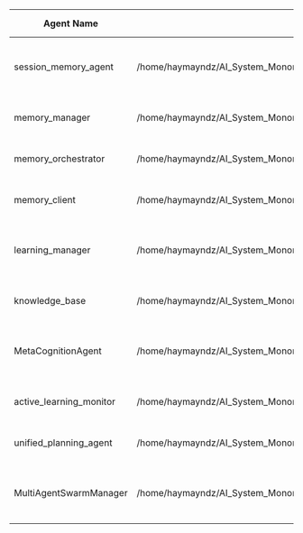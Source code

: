  | Agent Name | File Path | Compliance Status | Issues Found | 
 | ------------ | ----------- | ------------------- | -------------- | 
 | session_memory_agent | /home/haymayndz/AI_System_Monorepo/main_pc_code/agents/session_memory_agent.py | ❌ NON-COMPLIANT | C1, C3, C4, C6/C7, C10 | 
 | memory_manager | /home/haymayndz/AI_System_Monorepo/main_pc_code/agents/memory_manager.py | 🟠 PARTIALLY COMPLIANT | C10 | 
 | memory_orchestrator | /home/haymayndz/AI_System_Monorepo/main_pc_code/src/memory/memory_orchestrator.py | 🟠 PARTIALLY COMPLIANT | C10 | 
 | memory_client | /home/haymayndz/AI_System_Monorepo/main_pc_code/src/memory/memory_client.py | 🟠 PARTIALLY COMPLIANT | C10 | 
 | learning_manager | /home/haymayndz/AI_System_Monorepo/main_pc_code/agents/learning_manager.py | ❌ NON-COMPLIANT | C1, C3, C4, C6/C7, C10 | 
 | knowledge_base | /home/haymayndz/AI_System_Monorepo/main_pc_code/agents/knowledge_base.py | 🟠 PARTIALLY COMPLIANT | C10 | 
 | MetaCognitionAgent | /home/haymayndz/AI_System_Monorepo/main_pc_code/agents/MetaCognitionAgent.py | ❌ NON-COMPLIANT | C1, C3, C4, C6/C7, C10 | 
 | active_learning_monitor | /home/haymayndz/AI_System_Monorepo/main_pc_code/agents/active_learning_monitor.py | 🟠 PARTIALLY COMPLIANT | C10 | 
 | unified_planning_agent | /home/haymayndz/AI_System_Monorepo/main_pc_code/agents/unified_planning_agent.py | 🟠 PARTIALLY COMPLIANT | C10 | 
 | MultiAgentSwarmManager | /home/haymayndz/AI_System_Monorepo/main_pc_code/agents/MultiAgentSwarmManager.py | ❌ NON-COMPLIANT | C1, C3, C4, C6/C7, C10 | 

